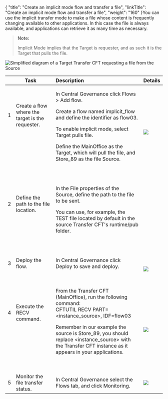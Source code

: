 {
    "title": "Create an implicit mode flow and transfer a file",
    "linkTitle": "Create an implicit mode flow and transfer a file",
    "weight": "160"
}You can use the implicit transfer mode to make a file whose content is frequently changing available to other applications. In this case the file is always available, and applications can retrieve it as many time as necessary.

> **Note:**
>
> Implicit Mode implies that the Target is requester, and as such it is the Target that pulls the file.

<img src="/Images/TransferCFT/Implicit_mode_cft_w_cg.png" class="maxWidth" alt="Simplified diagram of a Target Transfer CFT requesting a file from the Source" />

<table>
   <thead>
      <tr>
<th style="text-align: center;" colspan="2" class="TableStyle-SynchTaskMap-HeadE-Column1-Header1">  Task         </th>
<th style="text-align: left;" class="TableStyle-SynchTaskMap-HeadE-Column1-Header1">Description         </th>
<th class="TableStyle-SynchTaskMap-HeadD-Column1-Header1">Details         </th>
      </tr>
   </thead>
   <tbody>
      <tr>
         <td><p>1</p>
<p> </p>
<p> </p>
<p> </p>         </td>
         <td><p>Create a flow where the target is the requester.</p>
<p> </p>
<p> </p>
<p><br />
</p>         </td>
         <td><p>In <span class="mc-variable Primary.CG or_UM variable">Central Governance</span> click <span class="bold_in_para">Flows </span>&gt; <span class="bold_in_para">Add flow</span>.</p>
<p>Create a flow named <span class="bold_in_para">implicit_flow</span> and define the identifier as <span class="bold_in_para">flow03</span>.</p>
<p>To enable implicit mode, select <span class="bold_in_para">Target pulls file</span>.</p>
<p>Define the MainOffice as the Target, which will pull the file, and Store_89 as the file Source.</p>
<p><br />
</p>         </td>
         <td><a href="../intro_cg_task_catalog/t_defineflow"><img src="/Images/TransferCFT/mapArrow.png" /></a>         </td>
      </tr>
      <tr>
         <td><p>2</p>
<p> </p>
<p> </p>         </td>
         <td><p>Define the path to the file location.</p>
<p> </p>
<p> </p>         </td>
         <td><p>In the File properties of the Source, define the path to the file to be sent.</p>
<p>You can use, for example, the <span class="code">TEST </span>file located by default in the source <span class="mc-variable axway_variables.Component_Short_Name variable">Transfer CFT</span>'s <span class="code">runtime/pub</span> folder.</p>
<p> </p>         </td>
         <td>          </td>
      </tr>
      <tr>
         <td><p>3</p>
<p> </p>         </td>
         <td><p>Deploy the flow.</p>
<p> </p>         </td>
         <td><p>In <span class="mc-variable Primary.CG or_UM variable">Central Governance</span> click <span class="bold_in_para">Deploy </span>to save and deploy.</p>
<p> </p>         </td>
         <td><a href="../intro_cg_task_catalog/t_savedeployflow"><img src="/Images/TransferCFT/mapArrow.png" /></a>         </td>
      </tr>
      <tr>
         <td><p>4</p>
<p> </p>
<p> </p>
<p> </p>         </td>
         <td><p>Execute the RECV command.</p>
<p> </p>
<p> </p>
<p> </p>         </td>
         <td>From the <span class="mc-variable axway_variables.Component_Short_Name variable">Transfer CFT</span> (MainOffice), run the following command: <span class="code"><br />
CFTUTIL RECV PART=&lt;instance_source&gt;, IDF=flow03</span>
<p>Remember in our example the source is Store_89, you should replace <span class="code">&lt;instance_source&gt;</span> with the Transfer CFT instance as it appears in your applications.</p>
<p> </p>         </td>
         <td><a href="../../../c_intro_userinterfaces/about_cftutil"><img src="/Images/TransferCFT/mapArrow.png" /></a>         </td>
      </tr>
      <tr>
         <td>5         </td>
         <td>Monitor the file transfer status.         </td>
         <td>In <span class="mc-variable Primary.CG or_UM variable">Central Governance</span> select the <span class="bold_in_para">Flows </span>tab, and click <span class="bold_in_para">Monitoring</span>.         </td>
         <td><a href="../intro_cg_task_catalog/c_flow_monitoring"><img src="/Images/TransferCFT/mapArrow.png" /></a>         </td>
      </tr>
   </tbody>
</table>
